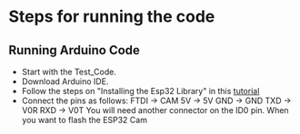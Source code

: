 # Steps for running the code
## Running Arduino Code
- Start with the Test_Code.
- Download Arduino IDE.
- Follow the steps on "Installing the Esp32 Library" in this [tutorial](https://all3dp.com/2/esp32-cam-arduino-tutorial/)
- Connect the pins as follows:
    FTDI    -> CAM
    5V      -> 5V
    GND     -> GND
    TXD     -> V0R
    RXD     -> V0T
  You will need another connector on the ID0 pin. When you want to flash the ESP32 Cam 
    
    